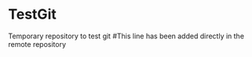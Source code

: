# TestGit
Temporary repository to test git
#This line has been added directly in the remote repository
